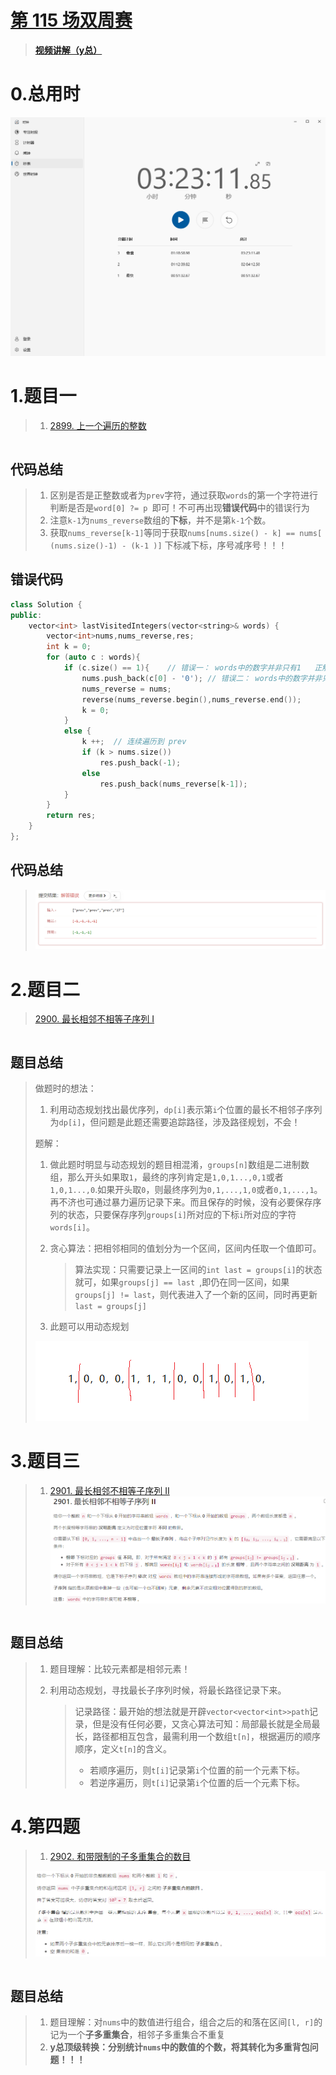# [第 115 场双周赛](https://leetcode.cn/contest/biweekly-contest-115/)

> **[视频讲解（y总）](https://www.bilibili.com/video/BV1H34y1g7k7/?spm_id_from=333.999.0.0&vd_source=235a1e7b912d1c10826a324e11418122)**

# 0.总用时

![image-20231018143008092](https://raw.githubusercontent.com/advancingsweet/Image/main/image-20231018143008092.png)

# 1.题目一

> 1. [2899. 上一个遍历的整数](https://leetcode.cn/problems/last-visited-integers/)

```C++

```

## 代码总结

> 1. 区别是否是正整数或者为`prev`字符，通过获取`words`的第一个字符进行判断是否是`word[0] ?= p `即可！不可再出现**错误代码**中的错误行为
> 2. 注意`k-1`为`nums_reverse`数组的**下标**，并不是第`k-1`个数。
> 3. 获取`nums_reverse[k-1]`等同于获取`nums[nums.size() - k] == nums[ (nums.size()-1) - (k-1 )]` 下标减下标，序号减序号！！！

## 错误代码

```C++
class Solution {
public:
    vector<int> lastVisitedIntegers(vector<string>& words) {
        vector<int>nums,nums_reverse,res;
        int k = 0;
        for (auto c : words){
            if (c.size() == 1){    // 错误一： words中的数字并非只有1   正解： if (c[0] != 'p')
                nums.push_back(c[0] - '0'); // 错误二： words中的数字并非只是个位数  nums.push_back(stoi(c));
                nums_reverse = nums;
                reverse(nums_reverse.begin(),nums_reverse.end());
                k = 0;
            }
            else {
                k ++;  // 连续遍历到 prev
                if (k > nums.size())
                    res.push_back(-1);
                else
                    res.push_back(nums_reverse[k-1]);
            }
        }
        return res;
    }
};
```

## 代码总结

> ![image-20231017160406131](https://raw.githubusercontent.com/advancingsweet/Image/main/image-20231017160406131.png)

# 2.题目二

> [2900. 最长相邻不相等子序列 I](https://leetcode.cn/problems/longest-unequal-adjacent-groups-subsequence-i/)

```C++

```

## 题目总结

> 做题时的想法：
>
> 1. 利用动态规划找出最优序列，`dp[i]`表示第`i`个位置的最长不相邻子序列为`dp[i]`，但问题是此题还需要追踪路径，涉及路径规划，不会！
>
> 题解：
>
> 1. 做此题时明显与动态规划的题目相混淆，`groups[n]`数组是二进制数组，那么开头如果取`1`，最终的序列肯定是`1,0,1...,0,1`或者`1,0,1...,0`.如果开头取`0`，则最终序列为`0,1,...,1,0`或者`0,1,...,1`。再不济也可通过暴力遍历记录下来。而且保存的时候，没有必要保存序列的状态，只要保存序列`groups[i]`所对应的下标`i`所对应的字符`words[i]`。
>
> 2. 贪心算法：把相邻相同的值划分为一个区间，区间内任取一个值即可。
>
>    > 算法实现：只需要记录上一区间的`int last = groups[i]`的状态就可，如果`groups[j] == last `,即仍在同一区间，如果`groups[j] != last`，则代表进入了一个新的区间，同时再更新`last = groups[j]`
>
> 3. 此题可以用动态规划
>
> ![image-20231017163312735](https://raw.githubusercontent.com/advancingsweet/Image/main/image-20231017163312735.png)





# 3.题目三

> 1. [2901. 最长相邻不相等子序列 II](https://leetcode.cn/problems/longest-unequal-adjacent-groups-subsequence-ii/)![image-20231017171140479](https://raw.githubusercontent.com/advancingsweet/Image/main/image-20231017171140479.png)

```C++

```

## 题目总结

> 1. 题目理解：比较元素都是相邻元素！
>
> 2. 利用动态规划，寻找最长子序列时候，将最长路径记录下来。
>
>    > 记录路径：最开始的想法就是开辟`vector<vector<int>>path`记录，但是没有任何必要，又贪心算法可知：局部最长就是全局最长，路径都相互包含，最需利用一个数组`t[n]`，根据遍历的顺序顺序，定义`t[n]`的含义。
>    >
>    > - 若顺序遍历，则`t[i]`记录第`i`个位置的前一个元素下标。
>    > - 若逆序遍历，则`t[i]`记录第`i`个位置的后一个元素下标。





# 4.第四题

> 1. [2902. 和带限制的子多重集合的数目](https://leetcode.cn/problems/count-of-sub-multisets-with-bounded-sum/)
>
> ![image-20231017172032172](https://raw.githubusercontent.com/advancingsweet/Image/main/image-20231017172032172.png)

```C++

```

## 题目总结

> 1. 题目理解：对`nums`中的数值进行组合，组合之后的和落在区间`[l, r]`的记为一个**子多重集合**，相邻子多重集合不重复
> 2. **y总顶级转换：分别统计`nums`中的数值的个数，将其转化为多重背包问题！！！**